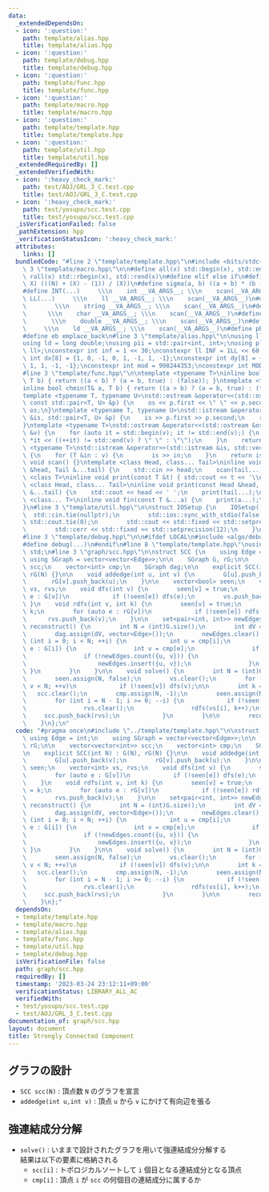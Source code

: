 ```yaml
---
data:
  _extendedDependsOn:
  - icon: ':question:'
    path: template/alias.hpp
    title: template/alias.hpp
  - icon: ':question:'
    path: template/debug.hpp
    title: template/debug.hpp
  - icon: ':question:'
    path: template/func.hpp
    title: template/func.hpp
  - icon: ':question:'
    path: template/macro.hpp
    title: template/macro.hpp
  - icon: ':question:'
    path: template/template.hpp
    title: template/template.hpp
  - icon: ':question:'
    path: template/util.hpp
    title: template/util.hpp
  _extendedRequiredBy: []
  _extendedVerifiedWith:
  - icon: ':heavy_check_mark:'
    path: test/AOJ/GRL_3_C.test.cpp
    title: test/AOJ/GRL_3_C.test.cpp
  - icon: ':heavy_check_mark:'
    path: test/yosupo/scc.test.cpp
    title: test/yosupo/scc.test.cpp
  _isVerificationFailed: false
  _pathExtension: hpp
  _verificationStatusIcon: ':heavy_check_mark:'
  attributes:
    links: []
  bundledCode: "#line 2 \"template/template.hpp\"\n#include <bits/stdc++.h>\n#line\
    \ 3 \"template/macro.hpp\"\n\n#define all(x) std::begin(x), std::end(x)\n#define\
    \ rall(x) std::rbegin(x), std::rend(x)\n#define elif else if\n#define updiv(N,\
    \ X) (((N) + (X) - (1)) / (X))\n#define sigma(a, b) ((a + b) * (b - a + 1) / 2)\n\
    #define INT(...)     \\\n    int __VA_ARGS__; \\\n    scan(__VA_ARGS__)\n#define\
    \ LL(...)     \\\n    ll __VA_ARGS__; \\\n    scan(__VA_ARGS__)\n#define STR(...)\
    \        \\\n    string __VA_ARGS__; \\\n    scan(__VA_ARGS__)\n#define CHR(...)\
    \      \\\n    char __VA_ARGS__; \\\n    scan(__VA_ARGS__)\n#define DOU(...) \
    \       \\\n    double __VA_ARGS__; \\\n    scan(__VA_ARGS__)\n#define LD(...)\
    \     \\\n    ld __VA_ARGS__; \\\n    scan(__VA_ARGS__)\n#define pb push_back\n\
    #define eb emplace_back\n#line 3 \"template/alias.hpp\"\n\nusing ll = long long;\n\
    using ld = long double;\nusing pii = std::pair<int, int>;\nusing pll = std::pair<ll,\
    \ ll>;\nconstexpr int inf = 1 << 30;\nconstexpr ll INF = 1LL << 60;\nconstexpr\
    \ int dx[8] = {1, 0, -1, 0, 1, -1, 1, -1};\nconstexpr int dy[8] = {0, 1, 0, -1,\
    \ 1, 1, -1, -1};\nconstexpr int mod = 998244353;\nconstexpr int MOD = 1e9 + 7;\n\
    #line 3 \"template/func.hpp\"\n\ntemplate <typename T>\ninline bool chmax(T& a,\
    \ T b) { return ((a < b) ? (a = b, true) : (false)); }\ntemplate <typename T>\n\
    inline bool chmin(T& a, T b) { return ((a > b) ? (a = b, true) : (false)); }\n\
    template <typename T, typename U>\nstd::ostream &operator<<(std::ostream &os,\
    \ const std::pair<T, U> &p) {\n    os << p.first << \" \" << p.second;\n    return\
    \ os;\n}\ntemplate <typename T, typename U>\nstd::istream &operator>>(std::istream\
    \ &is, std::pair<T, U> &p) {\n    is >> p.first >> p.second;\n    return is;\n\
    }\ntemplate <typename T>\nstd::ostream &operator<<(std::ostream &os, const std::vector<T>\
    \ &v) {\n    for (auto it = std::begin(v); it != std::end(v);) {\n        os <<\
    \ *it << ((++it) != std::end(v) ? \" \" : \"\");\n    }\n    return os;\n}\ntemplate\
    \ <typename T>\nstd::istream &operator>>(std::istream &is, std::vector<T> &v)\
    \ {\n    for (T &in : v) {\n        is >> in;\n    }\n    return is;\n}\ninline\
    \ void scan() {}\ntemplate <class Head, class... Tail>\ninline void scan(Head\
    \ &head, Tail &...tail) {\n    std::cin >> head;\n    scan(tail...);\n}\ntemplate\
    \ <class T>\ninline void print(const T &t) { std::cout << t << '\\n'; }\ntemplate\
    \ <class Head, class... Tail>\ninline void print(const Head &head, const Tail\
    \ &...tail) {\n    std::cout << head << ' ';\n    print(tail...);\n}\ntemplate\
    \ <class... T>\ninline void fin(const T &...a) {\n    print(a...);\n    exit(0);\n\
    }\n#line 3 \"template/util.hpp\"\n\nstruct IOSetup {\n    IOSetup() {\n      \
    \  std::cin.tie(nullptr);\n        std::ios::sync_with_stdio(false);\n       \
    \ std::cout.tie(0);\n        std::cout << std::fixed << std::setprecision(12);\n\
    \        std::cerr << std::fixed << std::setprecision(12);\n    }\n} IOSetup;\n\
    #line 3 \"template/debug.hpp\"\n\n#ifdef LOCAL\n#include <algo/debug.hpp>\n#else\n\
    #define debug(...)\n#endif\n#line 8 \"template/template.hpp\"\nusing namespace\
    \ std;\n#line 3 \"graph/scc.hpp\"\n\nstruct SCC {\n    using Edge = int;\n   \
    \ using SGraph = vector<vector<Edge>>;\n\n    SGraph G, rG;\n\n    vector<vector<int>>\
    \ scc;\n    vector<int> cmp;\n    SGraph dag;\n\n    explicit SCC(int N) : G(N),\
    \ rG(N) {}\n\n    void addedge(int u, int v) {\n        G[u].push_back(v);\n \
    \       rG[v].push_back(u);\n    }\n\n    vector<bool> seen;\n    vector<int>\
    \ vs, rvs;\n    void dfs(int v) {\n        seen[v] = true;\n        for (auto\
    \ e : G[v])\n            if (!seen[e]) dfs(e);\n        vs.push_back(v);\n   \
    \ }\n    void rdfs(int v, int k) {\n        seen[v] = true;\n        cmp[v] =\
    \ k;\n        for (auto e : rG[v])\n            if (!seen[e]) rdfs(e, k);\n  \
    \      rvs.push_back(v);\n    }\n\n    set<pair<int, int>> newEdges;\n    void\
    \ reconstruct() {\n        int N = (int)G.size();\n        int dV = (int)scc.size();\n\
    \        dag.assign(dV, vector<Edge>());\n        newEdges.clear();\n        for\
    \ (int i = 0; i < N; ++i) {\n            int u = cmp[i];\n            for (auto\
    \ e : G[i]) {\n                int v = cmp[e];\n                if (u == v) continue;\n\
    \                if (!newEdges.count({u, v})) {\n                    dag[u].push_back(v);\n\
    \                    newEdges.insert({u, v});\n                }\n           \
    \ }\n        }\n    }\n\n    void solve() {\n        int N = (int)G.size();\n\
    \        seen.assign(N, false);\n        vs.clear();\n        for (int v = 0;\
    \ v < N; ++v)\n            if (!seen[v]) dfs(v);\n\n        int k = 0;\n     \
    \   scc.clear();\n        cmp.assign(N, -1);\n        seen.assign(N, false);\n\
    \        for (int i = N - 1; i >= 0; --i) {\n            if (!seen[vs[i]]) {\n\
    \                rvs.clear();\n                rdfs(vs[i], k++);\n           \
    \     scc.push_back(rvs);\n            }\n        }\n\n        reconstruct();\n\
    \    }\n};\n"
  code: "#pragma once\n#include \"../template/template.hpp\"\n\nstruct SCC {\n   \
    \ using Edge = int;\n    using SGraph = vector<vector<Edge>>;\n\n    SGraph G,\
    \ rG;\n\n    vector<vector<int>> scc;\n    vector<int> cmp;\n    SGraph dag;\n\
    \n    explicit SCC(int N) : G(N), rG(N) {}\n\n    void addedge(int u, int v) {\n\
    \        G[u].push_back(v);\n        rG[v].push_back(u);\n    }\n\n    vector<bool>\
    \ seen;\n    vector<int> vs, rvs;\n    void dfs(int v) {\n        seen[v] = true;\n\
    \        for (auto e : G[v])\n            if (!seen[e]) dfs(e);\n        vs.push_back(v);\n\
    \    }\n    void rdfs(int v, int k) {\n        seen[v] = true;\n        cmp[v]\
    \ = k;\n        for (auto e : rG[v])\n            if (!seen[e]) rdfs(e, k);\n\
    \        rvs.push_back(v);\n    }\n\n    set<pair<int, int>> newEdges;\n    void\
    \ reconstruct() {\n        int N = (int)G.size();\n        int dV = (int)scc.size();\n\
    \        dag.assign(dV, vector<Edge>());\n        newEdges.clear();\n        for\
    \ (int i = 0; i < N; ++i) {\n            int u = cmp[i];\n            for (auto\
    \ e : G[i]) {\n                int v = cmp[e];\n                if (u == v) continue;\n\
    \                if (!newEdges.count({u, v})) {\n                    dag[u].push_back(v);\n\
    \                    newEdges.insert({u, v});\n                }\n           \
    \ }\n        }\n    }\n\n    void solve() {\n        int N = (int)G.size();\n\
    \        seen.assign(N, false);\n        vs.clear();\n        for (int v = 0;\
    \ v < N; ++v)\n            if (!seen[v]) dfs(v);\n\n        int k = 0;\n     \
    \   scc.clear();\n        cmp.assign(N, -1);\n        seen.assign(N, false);\n\
    \        for (int i = N - 1; i >= 0; --i) {\n            if (!seen[vs[i]]) {\n\
    \                rvs.clear();\n                rdfs(vs[i], k++);\n           \
    \     scc.push_back(rvs);\n            }\n        }\n\n        reconstruct();\n\
    \    }\n};"
  dependsOn:
  - template/template.hpp
  - template/macro.hpp
  - template/alias.hpp
  - template/func.hpp
  - template/util.hpp
  - template/debug.hpp
  isVerificationFile: false
  path: graph/scc.hpp
  requiredBy: []
  timestamp: '2023-03-24 23:12:11+09:00'
  verificationStatus: LIBRARY_ALL_AC
  verifiedWith:
  - test/yosupo/scc.test.cpp
  - test/AOJ/GRL_3_C.test.cpp
documentation_of: graph/scc.hpp
layout: document
title: Strongly Connected Component
---
```


## グラフの設計

- `SCC scc(N)` : 頂点数 `N` のグラフを宣言
- `addedge(int u,int v)` : 頂点 `u` から `v` にかけて有向辺を張る

## 強連結成分分解

- `solve()` : いままで設計されたグラフを用いて強連結成分分解する  
結果は以下の要素に格納される
  - `scc[i]` : トポロジカルソートして `i` 個目となる連結成分となる頂点
  - `cmp[i]` : 頂点 `i` が `scc` の何個目の連結成分に属するか
